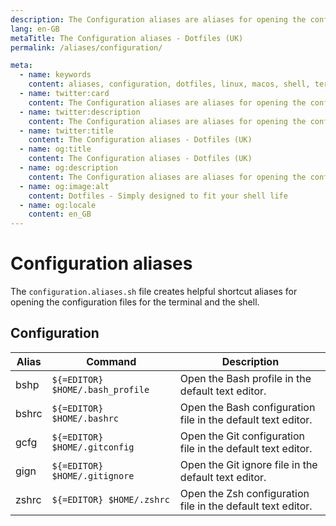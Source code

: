 ```yaml
---
description: The Configuration aliases are aliases for opening the configuration files for the terminal and the shell.
lang: en-GB
metaTitle: The Configuration aliases - Dotfiles (UK)
permalink: /aliases/configuration/

meta:
  - name: keywords
    content: aliases, configuration, dotfiles, linux, macos, shell, terminal, windows
  - name: twitter:card
    content: The Configuration aliases are aliases for opening the configuration files for the terminal and the shell.
  - name: twitter:description
    content: The Configuration aliases are aliases for opening the configuration files for the terminal and the shell.
  - name: twitter:title
    content: The Configuration aliases - Dotfiles (UK)
  - name: og:title
    content: The Configuration aliases - Dotfiles (UK)
  - name: og:description
    content: The Configuration aliases are aliases for opening the configuration files for the terminal and the shell.
  - name: og:image:alt
    content: Dotfiles - Simply designed to fit your shell life
  - name: og:locale
    content: en_GB
---
```


# Configuration aliases

The `configuration.aliases.sh` file creates helpful shortcut aliases for opening
the configuration files for the terminal and the shell.

## Configuration

| Alias | Command | Description |
| ----- | ----- | ----- |
| bshp | `${=EDITOR} $HOME/.bash_profile` | Open the Bash profile in the default text editor. |
| bshrc | `${=EDITOR} $HOME/.bashrc` | Open the Bash configuration file in the default text editor. |
| gcfg | `${=EDITOR} $HOME/.gitconfig` | Open the Git configuration file in the default text editor. |
| gign | `${=EDITOR} $HOME/.gitignore` | Open the Git ignore file in the default text editor. |
| zshrc | `${=EDITOR} $HOME/.zshrc` | Open the Zsh configuration file in the default text editor. |
